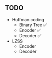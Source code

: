 TODO
----
* Huffman coding
    * Binary Tree ✅
    * Enocder ✅
    * Decoder ✅
* LZSS
    * Encoder
    * Decoder
